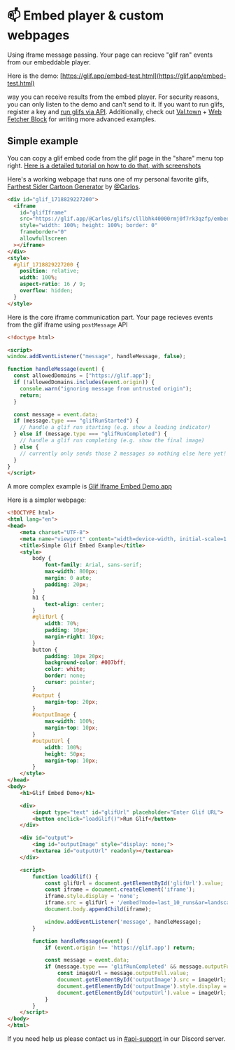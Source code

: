 # 📫 Embed player & custom webpages

Using iframe message passing. Your page can recieve "glif ran" events from our embeddable player.

Here is the demo: [https://glif.app/embed-test.html](https://glif.app/embed-test.html)

way you can receive results from the embed player. For security reasons, you can only listen to the demo and can't send to it. If you want to run glifs, register a key and [run glifs via API](running-glifs.md). Additionally, check out [Val.town](https://val.town) + [Web Fetcher Block](../blocks/advanced-experimental/web-fetcher-block.md) for writing more advanced examples.

## Simple example

You can copy a glif embed code from the glif page in the "share" menu top right. [Here is a detailed tutorial on how to do that, with screenshots](getting-started/what-can-i-do-with-a-glif/embed-a-glif/)

Here's a working webpage that runs one of my personal favorite glifs, [Farthest Sider Cartoon Generator](https://glif.app/@Carlos/glifs/clllbhk40000rmj0f7rk3qzfp) by [@Carlos](https://glif.app/@Carlos).

```html
<div id="glif_1718829227200">
  <iframe
    id="glifIframe"
    src="https://glif.app/@Carlos/glifs/clllbhk40000rmj0f7rk3qzfp/embed?mode=last_10_runs&ar=landscape"
    style="width: 100%; height: 100%; border: 0"
    frameborder="0"
    allowfullscreen
  ></iframe>
</div>
<style>
  #glif_1718829227200 {
    position: relative;
    width: 100%;
    aspect-ratio: 16 / 9;
    overflow: hidden;
  }
</style>
```

Here is the core iframe communication part. Your page recieves events from the glif iframe using `postMessage` API

```html
<!doctype html>

<script>
window.addEventListener("message", handleMessage, false);

function handleMessage(event) {
  const allowedDomains = ["https://glif.app"];
  if (!allowedDomains.includes(event.origin)) {
    console.warn("ignoring message from untrusted origin");
    return;
  }

  const message = event.data;
  if (message.type === "glifRunStarted") {
    // handle a glif run starting (e.g. show a loading indicator)
  } else if (message.type === "glifRunCompleted") {
    // handle a glif run completing (e.g. show the final image)
  } else {
    // currently only sends those 2 messages so nothing else here yet!
  }
}
</script>
```

A more complex example is [Glif Iframe Embed Demo app](https://glif.app/embed-test.html)

Here is a simpler webpage:

```html
<!DOCTYPE html>
<html lang="en">
<head>
    <meta charset="UTF-8">
    <meta name="viewport" content="width=device-width, initial-scale=1.0">
    <title>Simple Glif Embed Example</title>
    <style>
        body {
            font-family: Arial, sans-serif;
            max-width: 800px;
            margin: 0 auto;
            padding: 20px;
        }
        h1 {
            text-align: center;
        }
        #glifUrl {
            width: 70%;
            padding: 10px;
            margin-right: 10px;
        }
        button {
            padding: 10px 20px;
            background-color: #007bff;
            color: white;
            border: none;
            cursor: pointer;
        }
        #output {
            margin-top: 20px;
        }
        #outputImage {
            max-width: 100%;
            margin-top: 10px;
        }
        #outputUrl {
            width: 100%;
            height: 50px;
            margin-top: 10px;
        }
    </style>
</head>
<body>
    <h1>Glif Embed Demo</h1>

    <div>
        <input type="text" id="glifUrl" placeholder="Enter Glif URL">
        <button onclick="loadGlif()">Run Glif</button>
    </div>

    <div id="output">
        <img id="outputImage" style="display: none;">
        <textarea id="outputUrl" readonly></textarea>
    </div>

    <script>
        function loadGlif() {
            const glifUrl = document.getElementById('glifUrl').value;
            const iframe = document.createElement('iframe');
            iframe.style.display = 'none';
            iframe.src = glifUrl + '/embed?mode=last_10_runs&ar=landscape';
            document.body.appendChild(iframe);

            window.addEventListener('message', handleMessage);
        }

        function handleMessage(event) {
            if (event.origin !== 'https://glif.app') return;

            const message = event.data;
            if (message.type === 'glifRunCompleted' && message.outputFull?.type === 'IMAGE') {
                const imageUrl = message.outputFull.value;
                document.getElementById('outputImage').src = imageUrl;
                document.getElementById('outputImage').style.display = 'block';
                document.getElementById('outputUrl').value = imageUrl;
            }
        }
    </script>
</body>
</html>
```

If you need help us please contact us in [#api-support](https://glif.app/discord) in our Discord server.
